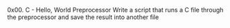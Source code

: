 0x00. C - Hello, World
Preprocessor
Write a script that runs a C file through the preprocessor and save the result into another file
